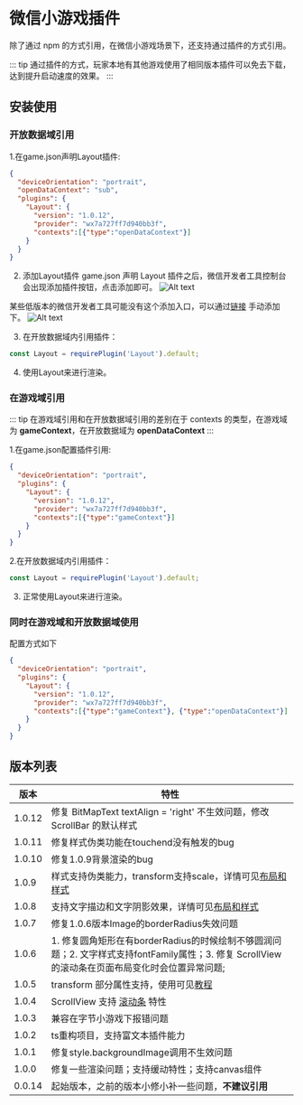 # 微信小游戏插件

除了通过 npm 的方式引用，在微信小游戏场景下，还支持通过插件的方式引用。

::: tip
通过插件的方式，玩家本地有其他游戏使用了相同版本插件可以免去下载，达到提升启动速度的效果。
:::

## 安装使用

### 开放数据域引用

1.在game.json声明Layout插件:
``` json
{
  "deviceOrientation": "portrait",
  "openDataContext": "sub",
  "plugins": {
    "Layout": {
      "version": "1.0.12",
      "provider": "wx7a727ff7d940bb3f",
      "contexts":[{"type":"openDataContext"}]
    }
  }
}

```

2. 添加Layout插件
game.json 声明 Layout 插件之后，微信开发者工具控制台会出现添加插件按钮，点击添加即可。
![Alt text](image.png)

某些低版本的微信开发者工具可能没有这个添加入口，可以通过[链接](https://mp.weixin.qq.com/wxopen/plugindevdoc?appid=wx7a727ff7d940bb3f&token=&lang=zh_CN) 手动添加下。
![Alt text](image-1.png)

3. 在开放数据域内引用插件：
``` js
const Layout = requirePlugin('Layout').default;
```

4. 使用Layout来进行渲染。

### 在游戏域引用
::: tip
在游戏域引用和在开放数据域引用的差别在于 contexts 的类型，在游戏域为 **gameContext**，在开放数据域为 **openDataContext**
:::


1.在game.json配置插件引用:
``` json
{
  "deviceOrientation": "portrait",
  "plugins": {
    "Layout": {
      "version": "1.0.12",
      "provider": "wx7a727ff7d940bb3f",
      "contexts":[{"type":"gameContext"}]
    }
  }
}
```

2.在开放数据域内引用插件：
``` js
const Layout = requirePlugin('Layout').default;
```

3. 正常使用Layout来进行渲染。


### 同时在游戏域和开放数据域使用
配置方式如下
``` json
{
  "deviceOrientation": "portrait",
  "plugins": {
    "Layout": {
      "version": "1.0.12",
      "provider": "wx7a727ff7d940bb3f",
      "contexts":[{"type":"gameContext"}, {"type":"openDataContext"}]
    }
  }
}
```

## 版本列表
| 版本          | 特性      | 
| --------------- | ------------------- |
| 1.0.12        | 修复 BitMapText textAlign = 'right' 不生效问题，修改 ScrollBar 的默认样式|
| 1.0.11        | 修复样式伪类功能在touchend没有触发的bug |
| 1.0.10        | 修复1.0.9背景渲染的bug |
| 1.0.9        | 样式支持伪类能力，transform支持scale，详情可见[布局和样式](../components//overview.md) |
| 1.0.8        | 支持文字描边和文字阴影效果，详情可见[布局和样式](../components//overview.md) |
| 1.0.7        | 修复1.0.6版本Image的borderRadius失效问题 |
| 1.0.6        | 1. 修复圆角矩形在有borderRadius的时候绘制不够圆润问题；2. 文字样式支持fontFamily属性；3. 修复 ScrollView 的滚动条在页面布局变化时会位置异常问题; |
| 1.0.5        | transform 部分属性支持，使用可见[教程](../tutorial/loading.md) |
| 1.0.4        | ScrollView 支持 [滚动条](../components/scrollbar.md) 特性 |
| 1.0.3        | 兼容在字节小游戏下报错问题 |
| 1.0.2        | ts重构项目，支持富文本插件能力 |
| 1.0.1        | 修复style.backgroundImage调用不生效问题 |
| 1.0.0        | 修复一些渲染问题；支持缓动特性；支持canvas组件 |
| 0.0.14        | 起始版本，之前的版本小修小补一些问题，**不建议引用** |

